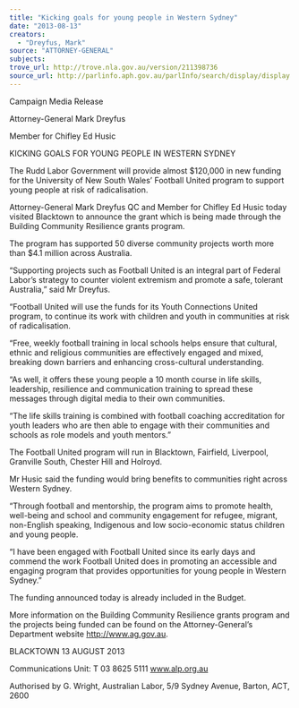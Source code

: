 ```yaml
---
title: "Kicking goals for young people in Western Sydney"
date: "2013-08-13"
creators:
  - "Dreyfus, Mark"
source: "ATTORNEY-GENERAL"
subjects:
trove_url: http://trove.nla.gov.au/version/211398736
source_url: http://parlinfo.aph.gov.au/parlInfo/search/display/display.w3p;query=Id%3A%22media/pressrel/2662189%22
---
```


 

 Campaign Media Release 

 Attorney-General Mark Dreyfus 

 Member for Chifley Ed Husic 

 

 KICKING GOALS FOR YOUNG PEOPLE IN WESTERN SYDNEY 

 The Rudd Labor Government will provide almost $120,000 in new funding for the  University of New South Wales’ Football United program to support young people  at risk of radicalisation. 

 Attorney-General Mark Dreyfus QC and Member for Chifley Ed Husic today  visited Blacktown to announce the grant which is being made through the  Building Community Resilience grants program.  

 The program has supported 50 diverse community projects worth more than $4.1  million across Australia.  

 “Supporting projects such as Football United is an integral part of Federal Labor’s  strategy to counter violent extremism and promote a safe, tolerant Australia,”  said Mr Dreyfus. 

 “Football United will use the funds for its Youth Connections United program, to  continue its work with children and youth in communities at risk of radicalisation.  

 “Free, weekly football training in local schools helps ensure that cultural, ethnic  and religious communities are effectively engaged and mixed, breaking down  barriers and enhancing cross-cultural understanding.  

 “As well, it offers these young people a 10 month course in life skills, leadership,  resilience and communication training to spread these messages through digital  media to their own communities. 

 “The life skills training is combined with football coaching accreditation for youth  leaders who are then able to engage with their communities and schools as role  models and youth mentors.”  

 The Football United program will run in Blacktown, Fairfield, Liverpool, Granville  South, Chester Hill and Holroyd. 

 Mr Husic said the funding would bring benefits to communities right across  Western Sydney. 

 “Through football and mentorship, the program aims to promote health, well-being and school and community engagement for refugee, migrant, non-English  speaking, Indigenous and low socio-economic status children and young people. 

 “I have been engaged with Football United since its early days and commend the  work Football United does in promoting an accessible and engaging program that  provides opportunities for young people in Western Sydney.” 

 The funding announced today is already included in the Budget. 

 More information on the Building Community Resilience grants program and the  projects being funded can be found on the Attorney-General’s Department  website http://www.ag.gov.au. 

 

 BLACKTOWN  13 AUGUST 2013    

 Communications Unit: T 03 8625 5111   www.alp.org.au  

 

 Authorised by G. Wright, Australian Labor, 5/9 Sydney Avenue, Barton, ACT, 2600 

 

